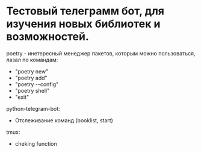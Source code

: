 # Тестовый телеграмм бот, для изучения новых библиотек и возможностей.
poetry - инетересный менеджер пакетов, которым можно пользоваться, лазал по командам:
- "poetry new"
- "poetry add"
- "poetry --config"
- "poetry shell"
- "exit"

python-telegram-bot:
- Отслеживание команд (booklist, start)  



tmux:
- cheking function
